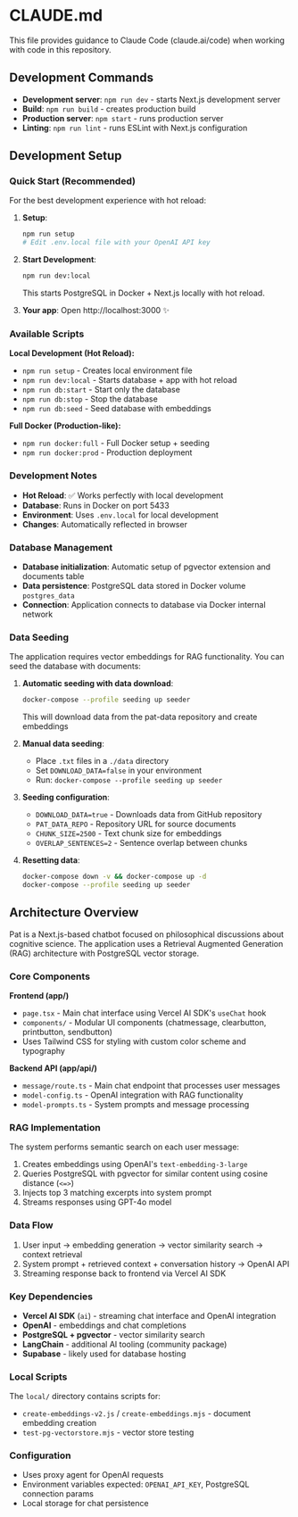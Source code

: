 # CLAUDE.md

This file provides guidance to Claude Code (claude.ai/code) when working with code in this repository.

## Development Commands

- **Development server**: `npm run dev` - starts Next.js development server
- **Build**: `npm run build` - creates production build
- **Production server**: `npm start` - runs production server  
- **Linting**: `npm run lint` - runs ESLint with Next.js configuration

## Development Setup

### Quick Start (Recommended)

For the best development experience with hot reload:

1. **Setup**: 
   ```bash
   npm run setup
   # Edit .env.local file with your OpenAI API key
   ```

2. **Start Development**: 
   ```bash
   npm run dev:local
   ```
   This starts PostgreSQL in Docker + Next.js locally with hot reload.

3. **Your app**: Open http://localhost:3000 ✨

### Available Scripts

**Local Development (Hot Reload):**
- `npm run setup` - Creates local environment file
- `npm run dev:local` - Starts database + app with hot reload
- `npm run db:start` - Start only the database
- `npm run db:stop` - Stop the database
- `npm run db:seed` - Seed database with embeddings

**Full Docker (Production-like):**
- `npm run docker:full` - Full Docker setup + seeding
- `npm run docker:prod` - Production deployment

### Development Notes

- **Hot Reload**: ✅ Works perfectly with local development
- **Database**: Runs in Docker on port 5433
- **Environment**: Uses `.env.local` for local development
- **Changes**: Automatically reflected in browser

### Database Management

- **Database initialization**: Automatic setup of pgvector extension and documents table
- **Data persistence**: PostgreSQL data stored in Docker volume `postgres_data`
- **Connection**: Application connects to database via Docker internal network

### Data Seeding

The application requires vector embeddings for RAG functionality. You can seed the database with documents:

1. **Automatic seeding with data download**: 
   ```bash
   docker-compose --profile seeding up seeder
   ```
   This will download data from the pat-data repository and create embeddings

2. **Manual data seeding**: 
   - Place `.txt` files in a `./data` directory
   - Set `DOWNLOAD_DATA=false` in your environment
   - Run: `docker-compose --profile seeding up seeder`

3. **Seeding configuration**:
   - `DOWNLOAD_DATA=true` - Downloads data from GitHub repository
   - `PAT_DATA_REPO` - Repository URL for source documents
   - `CHUNK_SIZE=2500` - Text chunk size for embeddings  
   - `OVERLAP_SENTENCES=2` - Sentence overlap between chunks

4. **Resetting data**: 
   ```bash
   docker-compose down -v && docker-compose up -d
   docker-compose --profile seeding up seeder
   ```

## Architecture Overview

Pat is a Next.js-based chatbot focused on philosophical discussions about cognitive science. The application uses a Retrieval Augmented Generation (RAG) architecture with PostgreSQL vector storage.

### Core Components

**Frontend (app/)**
- `page.tsx` - Main chat interface using Vercel AI SDK's `useChat` hook
- `components/` - Modular UI components (chatmessage, clearbutton, printbutton, sendbutton)
- Uses Tailwind CSS for styling with custom color scheme and typography

**Backend API (app/api/)**
- `message/route.ts` - Main chat endpoint that processes user messages
- `model-config.ts` - OpenAI integration with RAG functionality
- `model-prompts.ts` - System prompts and message processing

### RAG Implementation

The system performs semantic search on each user message:
1. Creates embeddings using OpenAI's `text-embedding-3-large`
2. Queries PostgreSQL with pgvector for similar content using cosine distance (`<=>`)
3. Injects top 3 matching excerpts into system prompt
4. Streams responses using GPT-4o model

### Data Flow

1. User input → embedding generation → vector similarity search → context retrieval
2. System prompt + retrieved context + conversation history → OpenAI API
3. Streaming response back to frontend via Vercel AI SDK

### Key Dependencies

- **Vercel AI SDK** (`ai`) - streaming chat interface and OpenAI integration
- **OpenAI** - embeddings and chat completions
- **PostgreSQL + pgvector** - vector similarity search
- **LangChain** - additional AI tooling (community package)
- **Supabase** - likely used for database hosting

### Local Scripts

The `local/` directory contains scripts for:
- `create-embeddings-v2.js` / `create-embeddings.mjs` - document embedding creation
- `test-pg-vectorstore.mjs` - vector store testing

### Configuration

- Uses proxy agent for OpenAI requests
- Environment variables expected: `OPENAI_API_KEY`, PostgreSQL connection params
- Local storage for chat persistence